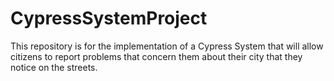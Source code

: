 # CypressSystemProject
This repository is for the implementation of a Cypress System that will allow citizens to report problems that concern them about their city that they notice on the streets.
